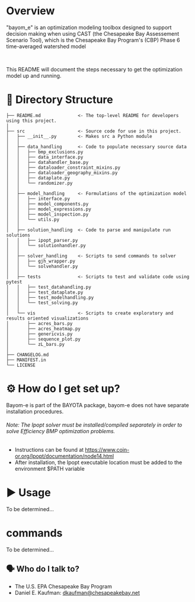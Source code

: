 # Overview

"bayom_e" is an optimization modeling toolbox
designed to support decision making when using
CAST (the Chesapeake Bay Assessement Scenario Tool), which
is the Chesapeake Bay Program's (CBP) Phase 6 time-averaged watershed model 

<br>

This README will document the steps necessary to get the optimization model
up and running.

# 📁 Directory Structure

```
├── README.md              <- The top-level README for developers using this project.
│
├── src                    <- Source code for use in this project.
│   ├── __init__.py        <- Makes src a Python module
│   │
│   ├── data_handling      <- Code to populate necessary source data
│   │   ├── bmp_exclusions.py
│   │   ├── data_interface.py
│   │   ├── datahandler_base.py
│   │   ├── dataloader_constraint_mixins.py
│   │   ├── dataloader_geography_mixins.py
│   │   ├── dataplate.py
│   │   └── randomizer.py
│   │
│   ├── model_handling     <- Formulations of the optimization model
│   │   ├── interface.py
│   │   ├── model_components.py
│   │   ├── model_expressions.py
│   │   ├── model_inspection.py
│   │   └── utils.py
│   │
│   ├── solution_handling  <- Code to parse and manipulate run solutions
│   │   ├── ipopt_parser.py
│   │   └── solutionhandler.py
│   │
│   ├── solver_handling    <- Scripts to send commands to solver
│   │   ├── gjh_wrapper.py
│   │   └── solvehandler.py
│   │
│   ├── tests              <- Scripts to test and validate code using pytest
│   │   ├── test_datahandling.py
│   │   ├── test_dataplate.py
│   │   ├── test_modelhandling.py
│   │   └── test_solving.py
│   │
│   └── vis                <- Scripts to create exploratory and results oriented visualizations
│       ├── acres_bars.py
│       ├── acres_heatmap.py
│       ├── genericvis.py
│       ├── sequence_plot.py
│       └── zL_bars.py
│
├── CHANGELOG.md
├── MANIFEST.in
└── LICENSE
```

# ⚙ How do I get set up?

Bayom-e is part of the BAYOTA package, bayom-e does not have separate installation procedures.

###### Note: The Ipopt solver must be installed/compiled separately in order to solve Efficiency BMP optimization problems.
- Instructions can be found at https://www.coin-or.org/Ipopt/documentation/node14.html
- After installation, the Ipopt executable location must be added to the environment $PATH variable

# ▶ Usage

To be determined...

# commands

To be determined...

## 🗣️ Who do I talk to?

* The U.S. EPA Chesapeake Bay Program
* Daniel E. Kaufman: dkaufman@chesapeakebay.net